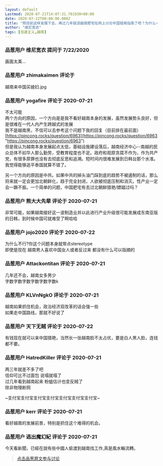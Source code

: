```yaml
---
layout: default
Lastmod: 2020-07-21T14:07:31.701930+00:00
date: 2020-07-22T00:00:00.000Z
title: "照目前这样发展下去，再过几年就该越南肥宅在网上讨论中国猎艳指南了吧？为什么一定要加个是否？"
author: "维尼宽衣"
tags: [加速主义,越南]
---
```



### 品葱用户 **维尼宽衣** 提问于 7/22/2020
    
画面太美...
    
                

### 品葱用户 **zhimakaimen** 评论于 
        
越南来中国买媳妇.jpg
        
                

### 品葱用户 **yogafire** 评论于 2020-07-21
        
不太可能  
两个方向的原因，一个方向是是我不看好越南本身的发展，虽然发展势头良好，但是很难在一代人内产生跨越式的发展  
我不是越南黑，不信可以去参考这个问题下我的回复（目前排在最前面）[https://pincong.rocks/question/6963](https://pincong.rocks/question/6963 "https://pincong.rocks/question/6963")  
但是我认为越南本身发展起点太低，基础设施建设落后，越南经济中心--南越的民众总体不如华人那么勤劳，受教育程度也不足。政府和观原贪腐不作为，作为共产党，有很多原罪也没有去彻底反思和追溯。短时间内很难发展到日韩台那个水准。我觉得能够追平泰国就算不错了。  
  
另一个方向的原因是中共。如果中共的掉头油门踩到底的趋势不被遏制的话，那么将来就一定会更加北朝鲜化，趋于完全封闭，人欲被彻底压制和消灭。性产业一定会一蹶不振。一个简单的问题，中国肥宅有去过北朝鲜猎艳/嫖娼过吗？
        
                

### 品葱用户 **熊大大先辈** 评论于 2020-07-21
        
非常可能，如果越南接好这一波制造业并以此进行产业升级很可能发展成东南亚版的日韩，到时候中国可就难受了啊哈哈
        
                

### 品葱用户 **jojo2020** 评论于 2020-07-22
        
为什么不行?你这个问题本身就带点stereotype   
即使是现在 越南男人喜欢中国女人或者反过来 都没有什么可以指摘的
        
                

### 品葱用户 **Attackontitan** 评论于 2020-07-21
        
几年还不会，越南女多男少  
字数字数字数字数字数字数k
        
                

### 品葱用户 **KLVnNgkO** 评论于 2020-07-21
        
越南如果抓住机会，政治经济双改革的话会强一些  
如果走中国路线，那就不好说了
        
                

### 品葱用户 **天下无贼** 评论于 2020-07-22
        
有钱现在就可以来中国猎艳，当然长一张越南脸不太占优，要是白人黑人脸，连钱都不要。
        
                

### 品葱用户 **HatredKiller** 评论于 2020-07-21
        
两三年就差不多了吧  
信仰可比不过面包 说塌就塌了  
过几年看到越南起来 粉蛆估计也变反贼了   
除非物理断网  
  
  
~支付宝支付宝支付宝支付宝支付宝支付宝支付宝~
        
                

### 品葱用户 **kerr** 评论于 2020-07-21
        
看好越南的发展前景，特别是抓住这个难得的机会。
        
                

### 品葱用户 **逃出魔幻紀** 评论于 2020-07-21
        
今天看新聞，已經在說有些中國人偷渡到越南找工作,真是風水輪流轉。
        
                





> [点击品葱原文参与讨论](https://pincong.rocks/question/28780)

